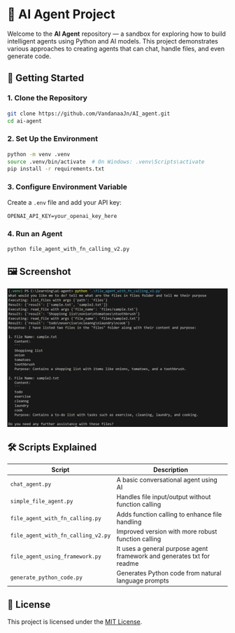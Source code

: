 # 🤖 AI Agent Project

Welcome to the **AI Agent** repository — a sandbox for exploring how to build intelligent agents using Python and AI models. This project demonstrates various approaches to creating agents that can chat, handle files, and even generate code.

## 🚀 Getting Started

### 1. Clone the Repository

```bash
git clone https://github.com/VandanaaJn/AI_agent.git
cd ai-agent
```

### 2. Set Up the Environment

```bash
python -m venv .venv
source .venv/bin/activate  # On Windows: .venv\Scripts\activate
pip install -r requirements.txt
```

### 3. Configure Environment Variable

Create a `.env` file and add your API key:

```env
OPENAI_API_KEY=your_openai_key_here
```

### 4. Run an Agent

```bash
python file_agent_with_fn_calling_v2.py
```

## 🖼️ Screenshot

![sample Screenshot](https://github.com/VandanaJn/repo-common/blob/main/file_agent_output.png)

## 🛠️ Scripts Explained

| Script                             | Description                                                              |
|-----------------------------------|---------------------------------------------------------------------------|
| `chat_agent.py`                   | A basic conversational agent using AI                                     |
| `simple_file_agent.py`            | Handles file input/output without function calling                        |
| `file_agent_with_fn_calling.py`   | Adds function calling to enhance file handling                            |
| `file_agent_with_fn_calling_v2.py`| Improved version with more robust function calling                        |
| `file_agent_using_framework.py`   | It uses a general purpose agent framework and generates txt for readme    |
| `generate_python_code.py`         | Generates Python code from natural language prompts                       |

## 📄 License

This project is licensed under the [MIT License](LICENSE).